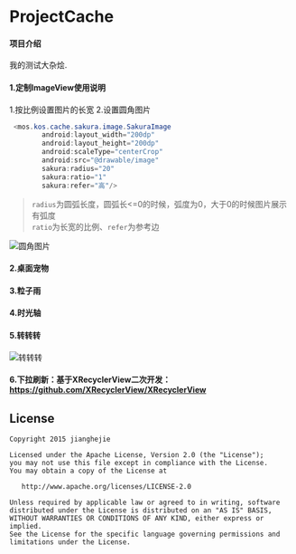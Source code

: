 # ProjectCache

#### 项目介绍
我的测试大杂烩.

#### 1.定制ImageView使用说明

1.按比例设置图片的长宽
2.设置圆角图片
```java
 <mos.kos.cache.sakura.image.SakuraImage
        android:layout_width="200dp"
        android:layout_height="200dp"
        android:scaleType="centerCrop"
        android:src="@drawable/image"
        sakura:radius="20"
        sakura:ratio="1"
        sakura:refer="高"/>
```
> `radius`为圆弧长度，圆弧长<=0的时候，弧度为0，大于0的时候图片展示有弧度
><br/> `ratio`为长宽的比例、`refer`为参考边

![圆角图片](https://github.com/KosmoSakura/ProjectCache/blob/master/show/images.png)
#### 2.桌面宠物
#### 3.粒子雨
#### 4.时光轴
#### 5.转转转
![转转转](https://github.com/KosmoSakura/ProjectCache/blob/master/show/Whorl.gif)
#### 6.下拉刷新：基于XRecyclerView二次开发：https://github.com/XRecyclerView/XRecyclerView

License
-------

    Copyright 2015 jianghejie

    Licensed under the Apache License, Version 2.0 (the "License");
    you may not use this file except in compliance with the License.
    You may obtain a copy of the License at

       http://www.apache.org/licenses/LICENSE-2.0

    Unless required by applicable law or agreed to in writing, software
    distributed under the License is distributed on an "AS IS" BASIS,
    WITHOUT WARRANTIES OR CONDITIONS OF ANY KIND, either express or implied.
    See the License for the specific language governing permissions and
    limitations under the License.